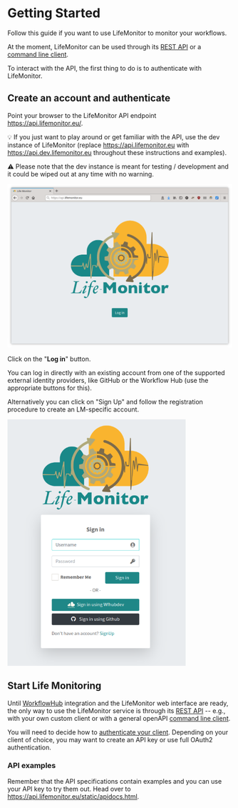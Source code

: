 # Getting Started

Follow this guide if you want to use LifeMonitor to monitor your workflows.

At the moment, LifeMonitor can be used through its [REST API](lm_api_specs)
or a [command line client](restish-cli).

To interact with the API, the first thing to do is to authenticate with
LifeMonitor.


## Create an account and authenticate

Point your browser to the LifeMonitor API endpoint <https://api.lifemonitor.eu/>.

:bulb: If you just want to play around or get familiar with the API, use the dev
instance of LifeMonitor (replace <https://api.lifemonitor.eu> with
<https://api.dev.lifemonitor.eu> throughout these instructions and examples).

:warning: Please note that the dev instance is meant for testing / development and it
could be wiped out at any time with no warning.

<img alt="LM login page" src="images/lm_login_page.png" width="600" />

Click on the "**Log in**" button.

You can log in directly with an existing account from one of the supported
external identity providers, like GitHub or the Workflow Hub (use the
appropriate buttons for this).

Alternatively you can click on "Sign Up" and follow the registration procedure
to create an LM-specific account.

<img alt="LM Sign In form" src="images/lm_sign_in_form.png" width="400" />

## Start Life Monitoring

Until [WorkflowHub](https://workflowhub.eu/) integration and the LifeMonitor
web interface are ready, the only way to use the LifeMonitor service is through
its [REST API](lm_api_specs) -- e.g., with your own custom client or with a
general openAPI [command line client](restish-cli).

You will need to decide how to [authenticate your
client](authenticate-your-client).  Depending on your
client of choice, you may want to create an API key or use full OAuth2
authentication.

### API examples

Remember that the API specifications contain examples and you can use your API key to try them out.  Head over to <https://api.lifemonitor.eu/static/apidocs.html>.
